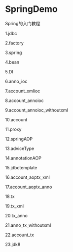 # SpringDemo

Spring的入门教程

1.jdbc


2.factory

3.spring

4.bean

5.DI










6.anno_ioc

7.account_xmlioc

8.account_annoioc

9.account_annoioc_withoutxml








10.account

11.proxy

12.springAOP

13.adviceType

14.annotationAOP







15.jdbctemplate

16.account_aoptx_xml

17.account_aoptx_anno

18.tx

19.tx_xml

20.tx_anno

21.anno_tx_withoutxml

22.account_tx

23.jdk8
